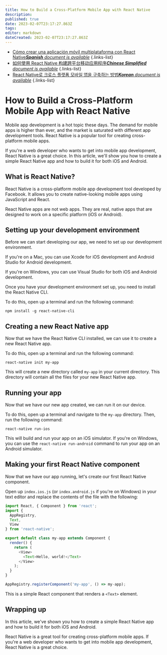 ```yaml
---
title: How to Build a Cross-Platform Mobile App with React Native
description: 
published: true
date: 2023-02-07T23:17:27.863Z
tags: 
editor: markdown
dateCreated: 2023-02-07T23:17:27.863Z
---
```


- [Cómo crear una aplicación móvil multiplataforma con React Native***Spanish** document is available*](/es/Knowledge-base/Common/how-to-build-a-cross-platform-mobile-app-with-react-native)
{.links-list}
- [如何使用 React Native 构建跨平台移动应用程序***Chinese Simplified** document is available*](/zh/Knowledge-base/Common/how-to-build-a-cross-platform-mobile-app-with-react-native)
{.links-list}
- [React Native로 크로스 플랫폼 모바일 앱을 구축하는 방법***Korean** document is available*](/ko/Knowledge-base/Common/how-to-build-a-cross-platform-mobile-app-with-react-native)
{.links-list}


# How to Build a Cross-Platform Mobile App with React Native

Mobile app development is a hot topic these days. The demand for mobile apps is higher than ever, and the market is saturated with different app development tools. React Native is a popular tool for creating cross-platform mobile apps.

If you're a web developer who wants to get into mobile app development, React Native is a great choice. In this article, we'll show you how to create a simple React Native app and how to build it for both iOS and Android.

## What is React Native?

React Native is a cross-platform mobile app development tool developed by Facebook. It allows you to create native-looking mobile apps using JavaScript and React.

React Native apps are not web apps. They are real, native apps that are designed to work on a specific platform (iOS or Android).

## Setting up your development environment

Before we can start developing our app, we need to set up our development environment.

If you're on a Mac, you can use Xcode for iOS development and Android Studio for Android development.

If you're on Windows, you can use Visual Studio for both iOS and Android development.

Once you have your development environment set up, you need to install the React Native CLI.

To do this, open up a terminal and run the following command:

```
npm install -g react-native-cli
```

## Creating a new React Native app

Now that we have the React Native CLI installed, we can use it to create a new React Native app.

To do this, open up a terminal and run the following command:

```
react-native init my-app
```

This will create a new directory called `my-app` in your current directory. This directory will contain all the files for your new React Native app.

## Running your app

Now that we have our new app created, we can run it on our device.

To do this, open up a terminal and navigate to the `my-app` directory. Then, run the following command:

```
react-native run-ios
```

This will build and run your app on an iOS simulator. If you're on Windows, you can use the `react-native run-android` command to run your app on an Android simulator.

## Making your first React Native component

Now that we have our app running, let's create our first React Native component.

Open up `index.ios.js` (or `index.android.js` if you're on Windows) in your text editor and replace the contents of the file with the following:

```javascript
import React, { Component } from 'react';
import {
  AppRegistry,
  Text,
  View
} from 'react-native';

export default class my-app extends Component {
  render() {
    return (
      <View>
        <Text>Hello, world!</Text>
      </View>
    );
  }
}

AppRegistry.registerComponent('my-app', () => my-app);
```

This is a simple React component that renders a `<Text>` element.

## Wrapping up

In this article, we've shown you how to create a simple React Native app and how to build it for both iOS and Android.

React Native is a great tool for creating cross-platform mobile apps. If you're a web developer who wants to get into mobile app development, React Native is a great choice.